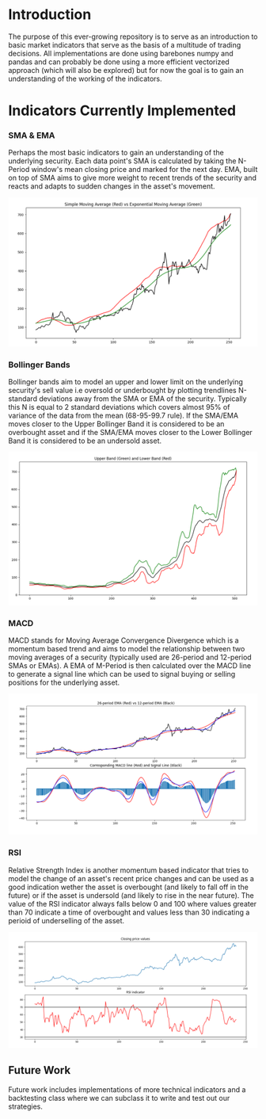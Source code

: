 # Introduction

The purpose of this ever-growing repository is to serve as an introduction to basic market indicators that serve as the basis of a multitude of trading decisions. All implementations are done using barebones numpy and pandas and can probably be done using a more efficient vectorized approach (which will also be explored) but for now the goal is to gain an understanding of the working of the indicators.


# Indicators Currently Implemented


### SMA & EMA 

Perhaps the most basic indicators to gain an understanding of the underlying security. Each data point's SMA is calculated by taking the N-Period window's mean closing price and marked for the next day. EMA, built on top of SMA aims to give more weight to recent trends of the security and reacts and adapts to sudden changes in the asset's movement.


![Comparison of SMA and EMA for TSLA](https://github.com/ChetanTayal138/Trading-Toolkit/blob/main/images/sma_ema.png)


### Bollinger Bands

Bollinger bands aim to model an upper and lower limit on the underlying security's sell value i.e oversold or underbought by plotting trendlines N-standard deviations away from the SMA or EMA of the security. Typically this N is equal to 2 standard deviations which covers almost 95% of variance of the data from the mean (68-95-99.7 rule). If the SMA/EMA moves closer to the Upper Bollinger Band it is considered to be an overbought asset and if the SMA/EMA moves closer to the Lower Bollinger Band it is considered to be an undersold asset. 


![Bollinger bands for TSLA](https://github.com/ChetanTayal138/Trading-Toolkit/blob/main/images/bollinger.png)



### MACD 

MACD stands for Moving Average Convergence Divergence which is a momentum based trend and aims to model the relationship between two moving averages of a security (typically used are 26-period and 12-period SMAs or EMAs). A EMA of M-Period is then calculated over the MACD line to generate a signal line which can be used to signal buying or selling positions for the underlying asset.


![MACD Line for TSLA](https://github.com/ChetanTayal138/Trading-Toolkit/blob/main/images/macd.png)


### RSI 

Relative Strength Index is another momentum based indicator that tries to model the change of an asset's recent price changes and can be used as a good indication wether the asset is overbought (and likely to fall off in the future) or if the asset is undersold (and likely to rise in the near future). The value of the RSI indicator always falls below 0 and 100 where values greater than 70 indicate a time of overbought and values less than 30 indicating a perioid of underselling of the asset.




![RSI for TSLA](https://github.com/ChetanTayal138/Trading-Toolkit/blob/main/images/rsi.png)



## Future Work

Future work includes implementations of more technical indicators and a backtesting class where we can subclass it to write and test out our strategies.
